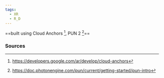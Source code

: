 ```yaml
---
tags:
  - XR
  - R_D
---
```


==built using Cloud Anchors [^2], PUN 2 [^3]==

### Sources
[^1]: [Multiplayer AR — why it’s quite hard](https://medium.com/6d-ai/multiplayer-ar-why-its-quite-hard-43efdb378418)
[^2]: https://developers.google.com/ar/develop/cloud-anchors
[^3]: https://doc.photonengine.com/pun/current/getting-started/pun-intro
[^4]: [PUN Course](https://guttitech.com/phpfusion/articles.php?article_id=3167&rowstart=4) (Build a Multiplayer Augmented Reality Game with Unity with Tevfik Ufuk DEM?RBA?, IRONHEAD Games)
[^5]: [PUN AR Implementation](https://github.com/Jentuuh/AR-Multiplayer-Escape-Room?tab=readme-ov-file)
[^6]: https://www.youtube.com/watch?v=y6UQMmMX5hU
[^7]: [Cheat code](https://gist.github.com/ssshake/86b4da6c31258a7188f7fef3dbaf1d26)
[^8]: 